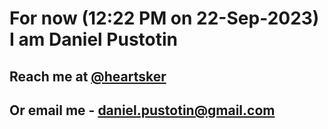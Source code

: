 # For now (12:22 PM on 22-Sep-2023) I am Daniel Pustotin
## Reach me at [@heartsker](https://t.me/heartsker)
## Or email me - daniel.pustotin@gmail.com
